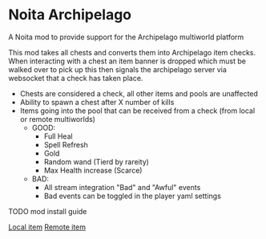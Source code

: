# Noita Archipelago
A Noita mod to provide support for the Archipelago multiworld platform

This mod takes all chests and converts them into Archipelago item checks. When interacting with a chest 
an item banner is dropped which must be walked over to pick up this then signals the archipelago server via websocket
that a check has taken place.

 - Chests are considered a check, all other items and pools are unaffected
 - Ability to spawn a chest after X number of kills
 - Items going into the pool that can be received from a check (from local or remote multiworlds)
    - GOOD:
      - Full Heal
      - Spell Refresh
      - Gold
      - Random wand (Tierd by rareity)
      - Max Health increase (Scarce)
    - BAD:
      - All stream integration "Bad" and "Awful" events
      - Bad events can be toggled in the player yaml settings
 
TODO mod install guide
 
[Local item](https://user-images.githubusercontent.com/87314354/187090201-85f3c0dd-7fa1-4844-b3bc-4a608170ba03.webm)
[Remote item](https://user-images.githubusercontent.com/87314354/187090215-37e2f8da-d315-4515-b5c2-a26cbd133e5f.webm)
